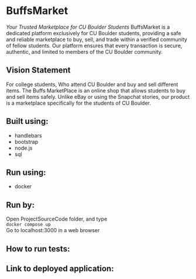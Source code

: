 # BuffsMarket
_Your Trusted Marketplace for CU Boulder Students_
BuffsMarket is a dedicated platform exclusively for CU Boulder students, providing a safe and reliable marketplace to buy, sell, and trade within a verified community of fellow students. Our platform ensures that every transaction is secure, authentic, and limited to members of the CU Boulder community.

## Vision Statement
For college students, Who attend CU Boulder and buy and sell different items. The Buffs MarketPlace is an online shop that allows students to buy and sell items safely. 
Unlike eBay or using the Snapchat stories, our product is a marketplace specifically for the students of CU Boulder.

## Built using:
- handlebars
- bootstrap
- node.js
- sql

## Run using:
- docker

## Run by:
Open ProjectSourceCode folder, and type <br /> 
```docker compose up``` <br />
Go to localhost:3000 in a web browser

## How to run tests:

## Link to deployed application:
